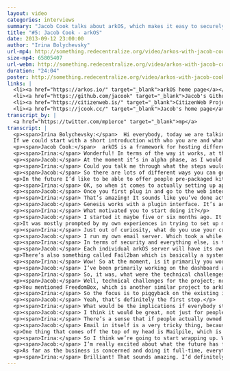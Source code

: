 ```yaml
---
layout: video
categories: interviews
summary: "Jacob Cook talks about arkOS, which makes it easy to securely self-host your websites, email and files. What would the world be like if we all hosted our own services?"
title: "#5: Jacob Cook - arkOS"
date: 2013-09-12 23:00:00
author: "Irina Bolychevsky"
url-mp4: http://something.redecentralize.org/video/arkos-with-jacob-cook.mp4
size-mp4: 65805407
url-webm: http://something.redecentralize.org/video/arkos-with-jacob-cook.webm
duration: "24:04"
poster: http://something.redecentralize.org/video/arkos-with-jacob-cook.jpg
links: |
  <li><a href="https://arkos.io/" target="_blank">arkOS home page</a></li>
  <li><a href="https://github.com/jacook" target="_blank">Jacob's Github</a></li>
  <li><a href="https://citizenweb.is/" target="_blank">CitizenWeb Project</a></li>
  <li><a href="https://jcook.cc/" target="_blank">Jacob's home page</a></li>
transcript_by: |
  <a href="https://twitter.com/mp1erce" target="_blank">mp</a>
transcript: |
  <p><span>Irina Bolychevsky:</span>  Hi everybody, today we are talking to Jacob Cook, the founder and creator of arkOS, a simple, easy-to-use server for self-hosting your email and websites.
  If we could start with a short introduction with who you are and what arkOS is.</p>
  <p><span>Jacob Cook:</span>  arkOS is a framework for hosting different services that you would want to host, whether that be a website, a blog, your email, your calendar, your contacts, anything that is traditionally hosted on the Internet by a platform service, even up to social networks. All of these can be done at home with your own server. This is usually not done by people because it’s very complicated. It takes a lot of time and money and effort to learn how to do all this. Well, what arkOS is designed to do is to allow you to do this easily, with a very intuitive and easy-to-use visual interface, to manage all the different moving parts. And in most cases it manages all those parts by itself without you having to do anything. And it allows you to do all this on very inexpensive, cheap and lightweight hardware. So right now it works on the Raspberry Pi, for example, which is a $35 microcomputer about the size of a credit card. You can run arkOS on that. Eventually it will be put out on other platforms as well. Personally, I’m a software developer and university student based out of Montreal. And there are other people contributing to the project around the world.</p>
  <p><span>Irina:</span> Wonderful! In terms of the way it works, at the moment, what stage of maturity is it at? Are you actively developing it? If I went and bought a Raspberry Pi tomorrow, what would I actually do to start hosting something? Can I host my email at the moment, for example?</p>
  <p><span>Jacob:</span> At the moment it’s in alpha phase, as I would refer to it. You can’t do a whole lot with it. But the major part of it, which is the framework, that actually allows you to install these different different plugins, manage them, and have them interact with each other, and then display the interface — that’s what’s in development at the moment. Presently you can install WordPress, which is a blogging platform, or ownCloud, which allows you to host files and calendars and contacts. You can use both of those through what I call the webapps interface, through arkOS right now. In the future there will be support for hosting your own email, other platforms, other than ownCloud, for hosting calendars and contacts. So at the moment it’s pretty rudimentary. It’s definitely in a bug-testing phase. But as time goes on I’m hoping to have more and more features. Email support should be done within one to two months. There should be a stable version for people to actually be able to do more than one thing by the end of the year, for sure.</p>
  <p><span>Irina:</span> Could you talk me through what the steps would be, when it’s finished, for an everyday user like myself? What would I need to do? Will you be selling Raspberry Pis with everything installed and set up? If not, what are the steps for me to set it up, install apps, and actually get it working?</p>
  <p><span>Jacob:</span> So there are lots of different ways you can get started with it now, or that you will be able to get started with it in the future. Presently, the most popular way seems to be to buy a Raspberry Pi from your local distributor. Get an SD card. Plug it in to the SD card port on whichever computer your using at home. And then you download the installer from the website. And the installer will actually write to the SD card all the data that needs to go on it. Once you’re done with that, you plug the SD card into the Raspberry Pi. Plug the Raspberry Pi into the router at home. And then on your laptop, or whatever computer you use day to day, you just open your browser, punch in a web address, then you can see everything from there. So that’s the quickest way to get started with it right now.</p>
  <p>In the future I’d like to be able to offer people pre-packaged kits that come with the Raspberry Pi. The SD card is already written. Basically the only thing you need to do is plug it into your router and then into the wall and you’re good to go. That’s something that might be coming in the future. Relatively inexpensive as well. But the installer is the big thing I’ve been working on recently. That is really helpful. It allows you to, like I said, install straight to the SD card without having to muss around with the terminal, or figure out how to use dd or any other Linux utilities. It just allows you to plug and go.</p>
  <p><span>Irina:</span> OK, so when it comes to actually setting up apps or installing everything, is there a visual interface that you bring up from your computer? How does it currently work, or how will it work?</p>
  <p><span>Jacob:</span> Once you first plug in and go to the web interface, which is assembled by the browser, you go through a quick wizard, you know to give it a name, to set your timezone, and stuff like that. Then it lands you at the main interface, which has tabs for all the applications you have, all the applications that are available. And when you go to the applications tab you can see a list. You see WordPress, ownCloud, file shares, etc., etc. You click the installation button and it will automatically download any dependencies that software requires in order to run on the Raspberry Pi. And it will also download the plugin which displays the visual interface through Genesis, which is what you use to see anything. So it’s basically one-click install for any of the plugins you’d ever want to use with it. And configuration is kept very minimal because of that.</p>
  <p><span>Irina:</span> That’s amazing! It sounds like you’ve done actually a lot of thinking in terms of how to make it straightforward. So that’s good to hear. Will other people be able to write applications for your operating system? Is that possible now?</p>
  <p><span>Jacob:</span> Genesis works with a plugin interface. It’s actually, the framework itself is forked from a prior project called Ajenti. Which is a server manager kind of like Webmin, if anyone is familiar with that. But what this platform allows you to do is write plugins in Python. You know, you can write a plugin in less than 100-200 lines of Python. So it’s pretty powerful and it doesn’t take a lot of time to do this. But these plugins provide the visual interface and management for the configuration files for whatever program you want to make work with arkOS and Genesis. So, that’s something that people who are interested in can do right now or anytime in the future. You develop the plugin, then they send it to me via a pull request and I can make it available in the applications menu that everyone sees. Just like that.</p>
  <p><span>Irina:</span> What motivated you to start doing it?</p>
  <p><span>Jacob:</span> I started it maybe five or six months ago. It’s part of an existing project I have at the moment called the CitizenWeb Project, which is basically just an initiative with me as the manager and a few other people who are contributing, to put a focus back on creating tools that allow people to use the Internet in a decentralized manner. Not having to rely on the large platform services like Google or social networks like Facebook in order to interact with each other in meaningful ways. It’s only half the battle to produce tools that do these things. A huge and very important piece is making sure that people are able to use these things that are not system administrators in Linux that have been spending ten years in the field. It really needs to be made usable on an interface and educational perspective for anyone that wants to use it. That’s something arkOS is really designed to tackle.</p>
  <p>It was mostly prompted by my own experiences in trying to set up my own server. I have a server at home. It doesn’t use arkOS at the moment, but it took me many, many months in order to get it to host all the different things that I need to. I don’t mean to brag, but I have probably more knowledge about Linux system administration than most individuals do that would want to use something like this. So just seeing how long that took and how much research on my part it took really prompted me to want to make that experience better for other people.</p>
  <p><span>Irina:</span> Just out of curiosity, what do you use your current server setup for? What took the longest to set up?</p>
  <p><span>Jacob:</span> I run my own email server. Which took a while. It’s mostly just learning how to set things up properly so the emails you send will get recognized by larger servers like Gmail, Hotmail, etc. They all have very specific rules to prevent spamming. Which is great, but it takes a while to set something up properly and to make it secure, which is very important. I also use it for XMPP chat. I have my own identity hosted there. I have an ownCloud instance setup. I have my website running from it. I have a Firefox sync server for my browser. So all of these things should be able to be hosted in arkOS ideally by the end of the year. I don’t see any reason why that shouldn’t be possible.
  <p><span>Irina:</span> In terms of security and everything else, is there anything special that needs to happen for that?</p>
  <p><span>Jacob:</span> Each individual arkOS server will have its own firewall. It’s something I’m actually working on presently for the next version. The firewall will allow you to say, ‘OK, for this specific application, say my WordPress blog, I want this only to be accessible in my local network.’ So no one outside of my house or wi-fi access point will be able to have access to this website and to read it. And this will be as easy as clicking a button and showing a pop-up and clicking ‘only in my local network’. So this is an interface I’m actively developing.</p>
  <p>There’s also something called Fail2ban which is basically a system that detects intrusion attempts, logs them, and performs actions based on them. For example, if it detects someone that’s trying to SSH into your system with multiple failed password attempts, it can automatically block that person’s IP address for a certain length of time. This is something else that is going to be integrated into arkOS, also on a per-service basis. So you say, ‘OK, well too many people are trying to hack into my WordPress installation. I want those IP addresses to be blocked for a certain amount of time.’ That’s also something that will be very easy to do and very easy to set up with arkOS. Like I said, those are all coming in the next version which should be ready by the end of the month.</p>
  <p><span>Irina:</span> Wow! So at the moment, is it primarily you working on it? What were the main technical challenges that you’ve faced?</p>
  <p><span>Jacob:</span> I’ve been primarily working on the dashboard and management system called Genesis. There’s another system, which I might mention a little bit later called Deluge, which is something a friend of mine Steve and a couple other people are working on. In essence it’s a way to implement dynamic DNS and port proxying. So for people who have ISPs that don’t let them host on certain ports, it might allow you to circumvent certain ports. Obviously I would never suggest that you breach any contracts, of course. But it allows you to host things from residential networks if you don’t, say, have a domain name of your own or you don’t know how to do these things. It allows you to escape all that bother. So that’s something that myself and a few other people are heading up as well. It’s also part of the arkOS projects. I’m sorry, I forgot the second part of your question.</p>
  <p><span>Irina:</span> So, it was, what were the technical challenges or what is different about arkOS compared to FreedomBox or other projects?</p>
  <p><span>Jacob:</span> Well, technical challenges for the project; no one has ever done something like this before. There are a lot of projects that are similar that allow you to visually manage your server, like the ones I mentioned earlier — Webmin, Ajenti, and so on. But these don’t necessarily make it easier for you to do so. And what I mean by that is, it gives you the visual interface, but it doesn’t put things in terms that regular people will understand. You still have to basically execute the same commands; it just shows you the pictures of those commands rather than having you have to type them out. So that’s a big technical challenge, because as you and a lot of people probably know, Linux is based in the terminal. Everything you do is in the terminal, and all of the visual interfaces that you interact with basically manage applications that run in the background and are configured by the terminal and by text files. So it’s a big hurdle to get everything to play nice with each other and then to have that visual interface to tie everything together, and to get it all to work seamlessly. So that’s the biggest deal.</p>
  <p>You mentioned FreedomBox, which is another similar project to arkOS. One of the differences between the two projects, as it stands now, is that with arkOS I’m really trying to focus on just self-hosting at the moment — being able to easily install and manage this content by one’s self. And that’s the first goal. We won’t go on to anything else until we get that goal complete and working well. FreedomBox itself is a great project; it’s basically designed to do a lot of the things that arkOS does, but it also puts a focus on inter-networking between devices and creating, as I understand it, a meshed topology between the different devices rather than totally relying on the Internet that we use every day. That’s something that arkOS might consider doing in the future, but like I said, we want to do one thing well first before we even consider moving on or creating new tools for anything.</p>
  <p><span>Irina:</span> So the focus is to piggyback on the existing infrastructure, but move people towards self-hosting content instead of providing a different way to connect and network between computers?</p>
  <p><span>Jacob:</span> Yeah, that’s definitely the first step.</p>
  <p><span>Irina:</span> What would be the implications if everybody starting using it? Say the majority of Canada in the next few months decided, ‘You know what, we’ve had enough of Gmail, Dropbox, or email clients,’ and installed arkOS and set it up. What do you think that would mean? What would that change? Is that something that is a motivating factor?</p>
  <p><span>Jacob:</span> I think it would be great, not just for people who enjoy their own privacy and enjoy being able to know their data is truly secure, but I think it would also be great for people who still want to use those platform services for certain things. The only way to really put pressure on these large companies that are totally driven by ad revenue is to start to, you know, attack them on their ad revenue, so to speak. Not to use hostile language or anything. But that’s the only way to really put pressure on them in an effective way. You can have initiatives that are run online to demand certain companies change practices or pay more attention to privacy or things like that. But the most effective way is certainly going to be providing a viable alternative for people to be able to use and to create some real competition, rather than competition just based on ‘Which server do you go with — A or B?’ instead of the entire topology that you might be able to have otherwise. So I think that would be the biggest consequence if everyone, or half the country started using it. I would also have a lot less free time on my hands, so I’m not sure if I should be encouraging that or not, yet!</p>
  <p><span>Irina:</span> There’s a sense that if people actually owned their own data, these companies would have to make money from other means, as opposed to just selling us stuff due to algorithms of when you’re most likely to buy a new Porsche or whatever it is. So at the moment however, if I was self-hosting my own email, whenever I’d email anybody else, or Gmail for example, there will still be copies everywhere else. Are you thinking about including encryption that gets around the fact that there is no way to control the end-to-end system?</p>
  <p><span>Jacob:</span> Email in itself is a very tricky thing, because not only do you have obviously something being sent out by one server, it’s being recorded by the next, and you have no control over the remote end. That’s something a lot of decentralized protocol developers and software developers have been wrestling with for a long time. How to solve that problem. Not being able to control the other end of your communication. To a certain extent that’s never going to be able to be solved with email as we know it today. That being said, there are tools in development right now that should be able to improve the likelihood of something being able to be end-to-end encrypted in an easy way.</p>
  <p>One thing that comes off the top of my head is Mailpile, which is a tool developed by some Icelandic developers who are seeking to create not only an indexing system to make email more legible on your home machine, but also improve the ways in which it can be automatically end-to-end encrypted between different users of Mailpile or other things. Tools like that I would love to be able to integrate into arkOS, provided that there’s a tool to encrypt something you want to host. You can be well assured that arkOS will definitely seek to implement that as well.</p>
  <p><span>Irina:</span> So I think we’re going to start wrapping up. What does the future hold? What are your plans for taking this forward? Is this something you’d love to do full-time or turn into a business? How can other people contribute and get involved?</p>
  <p><span>Jacob:</span> I’m really excited about what the future has for arkOS. The past few weeks have been really amazing; the show of support that people have given and said, ‘This is definitely something I want to use and that we need to see more of.’ So that’s been really heartening to keep me working on the project. Always looking for more people to contribute whether you have coding knowledge or not. If you know Python, if you know Golang, if you don’t know any languages at all but are good with foreign languages, for translations further down the road, or public relations, or anything like that. Don’t hesitate to contact me because those are definitely things that we need. And things that I’m trying to focus on as well.</p>
  <p>As far as the business is concerned and doing it full-time, everything that we have right now is open source and always will be. So there’s not going to be a business model based on arkOS per se. For the intermediary dynamic DNS server, Deluge, there will be overhead for that and we might have to charge depending on usage here and there. Not going to be expensive for sure. And like I said, offering pre-packaged Raspberry Pis would be something that we’d also be interested in doing. It’s more of an open-source community project than a business, and I intend to keep it that way as much as possible. We may be interested in doing a Kickstarter in the near future to support the project, and to put a lot of additional ideas that I haven’t mentioned yet into production and also offer those things to individuals. I have a lot of exciting things in store for that. And that should be ready in the next month or two. So stay tuned for that.</p>
  <p><span>Irina:</span> Brilliant! That sounds amazing. I’d definitely vote on the Kickstarter. I think I would be happy to support. And the pre-packaged deal. That wraps it up for today. So Jacob, thank you so much for taking the time to do this. arkos.io is the domain. Fantastic! Thank you very much.</p>
---
```

